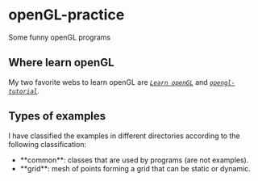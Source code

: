# openGL-practice
Some funny openGL programs

## Where learn openGL
My two favorite webs to learn openGL are *[`Learn openGL`](https://learnopengl.com/)* and *[`opengl-tutorial`](http://www.opengl-tutorial.org/)*.

## Types of examples
I have classified the examples in different directories according to the following classification:

<ul>
    <li> **common**: classes that are used by programs (are not examples). </li>
    <li> **grid**: mesh of points forming a grid that can be static or dynamic. </li>
</ul>
